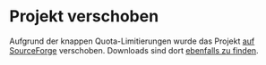 Projekt verschoben==================Aufgrund der knappen Quota-Limitierungen wurde das Projekt [auf SourceForge](https://sourceforge.net/projects/wiidatabase-inno-setups/) verschoben. Downloads sind dort [ebenfalls zu finden](https://sourceforge.net/projects/wiidatabase-inno-setups/files/).